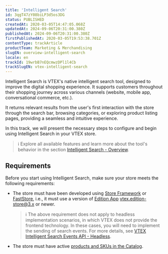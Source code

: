 ```yaml
---
title: 'Intelligent Search'
id: 3qgT47zY08biLP3d5os3DG
status: PUBLISHED
createdAt: 2020-03-05T14:47:05.068Z
updatedAt: 2024-09-06T20:31:00.380Z
publishedAt: 2024-09-06T20:31:00.380Z
firstPublishedAt: 2020-03-05T19:53:38.701Z
contentType: trackArticle
productTeam: Marketing & Merchandising
slugEN: overview-intelligent-search
locale: en
trackId: 19wrbB7nEQcmwzDPl1l4Cb
trackSlugEN: vtex-intelligent-search
---
```


Intelligent Search is VTEX's native intelligent search tool, designed to improve the digital shopping experience. It supports customers throughout their shopping journey across various channels (website, mobile app, conversational commerce, etc.).

It returns relevant results from the user's first interaction with the store through the search bar, browsing categories, or exploring product listing pages, providing a seamless and intuitive experience.

In this track, we will present the necessary steps to configure and begin using Intelligent Search in your VTEX store.

> ℹ️ Explore all available features and learn more about the tool's behavior in the section [Intelligent Search - Overview](https://help.vtex.com/en/tutorial/intelligent-search-overview--5o8ixTpYIxx3uJD0B1xp3z).

## Requirements

Before you start using Intelligent Search, make sure your store meets the following requirements:

* The store must have been developed using [Store Framework](https://developers.vtex.com/docs/guides/store-framework) or [FastStore](https://developers.vtex.com/docs/guides/faststore), i.e., it must use a version of [Edition App](https://developers.vtex.com/docs/guides/vtex-io-documentation-edition-app) vtex.edition-store@3.x or newer.

  > ℹ️ The above requirement does not apply to headless implementation scenarios, in which VTEX does not provide the frontend technology. In these cases, you will need to implement the sending of search events. For more details, see [VTEX Intelligent Search Events API - Headless](https://developers.vtex.com/docs/api-reference/intelligent-search-events-api-headless).

* The store must have active [products and SKUs in the Catalog](https://help.vtex.com/pt/tracks/catalogo-101--5AF0XfnjfWeopIFBgs3LIQ/1ROhz3Y7mfSMmCO1I1GxEL).
